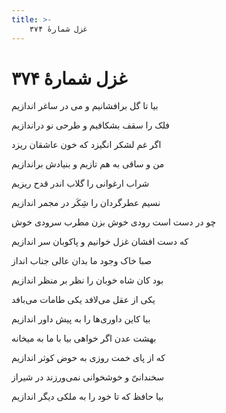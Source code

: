 ```yaml
---
title: >-
    غزل شمارهٔ ۳۷۴
---
```

# غزل شمارهٔ ۳۷۴

<div class="b" id="bn1"><div class="m1"><p>بیا تا گل برافشانیم و می در ساغر اندازیم</p></div>
<div class="m2"><p>فلک را سقف بشکافیم و طرحی نو دراندازیم</p></div></div>
<div class="b" id="bn2"><div class="m1"><p>اگر غم لشکر انگیزد که خون عاشقان ریزد</p></div>
<div class="m2"><p>من و ساقی به هم تازیم و بنیادش براندازیم</p></div></div>
<div class="b" id="bn3"><div class="m1"><p>شراب ارغوانی را گلاب اندر قدح ریزیم</p></div>
<div class="m2"><p>نسیم عطرگردان را شِکَر در مجمر اندازیم</p></div></div>
<div class="b" id="bn4"><div class="m1"><p>چو در دست است رودی خوش بزن مطرب سرودی خوش</p></div>
<div class="m2"><p>که دست افشان غزل خوانیم و پاکوبان سر اندازیم</p></div></div>
<div class="b" id="bn5"><div class="m1"><p>صبا خاک وجود ما بدان عالی جناب انداز</p></div>
<div class="m2"><p>بود کان شاه خوبان را نظر بر منظر اندازیم</p></div></div>
<div class="b" id="bn6"><div class="m1"><p>یکی از عقل می‌لافد یکی طامات می‌بافد</p></div>
<div class="m2"><p>بیا کاین داوری‌ها را به پیش داور اندازیم</p></div></div>
<div class="b" id="bn7"><div class="m1"><p>بهشت عدن اگر خواهی بیا با ما به میخانه</p></div>
<div class="m2"><p>که از پای خمت روزی به حوض کوثر اندازیم</p></div></div>
<div class="b" id="bn8"><div class="m1"><p>سخندانیّ و خوشخوانی نمی‌ورزند در شیراز</p></div>
<div class="m2"><p>بیا حافظ که تا خود را به ملکی دیگر اندازیم</p></div></div>